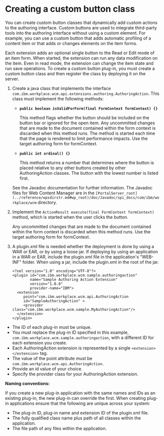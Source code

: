 # Creating a custom button class

You can create custom button classes that dynamically add custom actions to the authoring interface. Custom buttons are used to integrate third-party tools into the authoring interface without using a custom element. For example, you can use a custom button that adds automatic profiling of a content item or that adds or changes elements on the item forms.

Each extension adds an optional single button to the Read or Edit mode of an item form. When started, the extension can run any data modification on the item. Even in read mode, the extension can change the item state and run save operations. To create a custom button plug-in, you must create a custom button class and then register the class by deploying it on the server.

1.  Create a java class that implements the interface `com.ibm.workplace.wcm.api.extensions.authoring.AuthoringAction`. This class must implement the following methods:

    -   **`public boolean isValidForForm(final FormContext formContext) {}`**

        This method flags whether the button should be included on the button bar or ignored for the open item. Any uncommitted changes that are made to the document contained within the form context is discarded when this method runs. The method is started each time that the page is rendered to limit performance impacts. Use the target authoring form for formContext.

    -   **`public int ordinal() {}`**

        This method returns a number that determines where the button is placed relative to any other buttons created by other AuthoringAction classes. The button with the lowest number is listed first.

    See the Javadoc documentation for further information. The Javadoc files for Web Content Manager are in the `[PortalServer_root](../reference/wpsdirstr.md#wp_root)/doc/Javadoc/spi_docs/com/ibm/workplace/wcm` directory.

2.  Implement the `ActionResult execute(final FormContext formContext)` method, which is started when the user clicks the button.

    Any uncommitted changes that are made to the document contained within the form context is discarded when this method runs. Use the target authoring form for formContext.

3.  A plugin.xml file is needed whether the deployment is done by using a WAR or EAR, or by using a loose jar. If deploying by using an application in a WAR or EAR, include the plugin.xml file in the application's "WEB-INF" folder. When using a jar, include the plugin.xml in the root of the jar.

    ```
    <?xml version="1.0" encoding="UTF-8"?>
    <plugin id="com.ibm.workplace.wcm.sample.authoringaction"
            name="Sample Authoring Action Extension"
            version="1.0.0"
            provider-name="IBM">        
      <extension
         point="com.ibm.workplace.wcm.api.AuthoringAction
         id="SampleAuthoringAction" >
         <provider class="com.ibm.workplace.wcm.sample.MyAuthoringAction"/>
      </extension> 
    </plugin>
    ```


-   The ID of each plug-in must be unique.
-   You must replace the plug-in ID specified in this example, `com.ibm.workplace.wcm.sample.authoringaction`, with a different ID for each extension you create.
-   Each AuthoringAction extension is represented by a single `<extension></extension>` tag.
-   The value of the point attribute must be `com.ibm.workplace.wcm.api.AuthoringAction`.
-   Provide an id value of your choice.
-   Specify the provider class for your AuthoringAction extension.

**Naming conventions:**

If you create a new plug-in application with the same names and IDs as an existing plug-in, the new plug-in can override the first. When creating plug-in applications ensure that the following are unique across your system:

-   The plug-in ID, plug-in name and extension ID of the plugin.xml file.
-   The fully qualified class name plus path of all classes within the application.
-   The file path of any files within the application.

<!--
???+ info "Related information:"
[Plug-ins for Content Template](../ctc/ctc_arch_plugins_auth_branch_copy.md) -->

